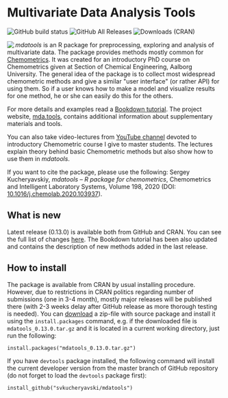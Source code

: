 Multivariate Data Analysis Tools
===========================================
![GitHub build status](https://github.com/svkucheryavski/mdatools/workflows/R-CMD-check/badge.svg)
![GitHub All Releases](https://img.shields.io/github/downloads/svkucheryavski/mdatools/total?color=blue&logo=Github "Downloads from GitHub")
![Downloads (CRAN)](https://cranlogs.r-pkg.org/badges/grand-total/mdatools?color=blue&logo=R&style=flat-square "Downloads from CRAN")

<img src="https://mda.tools/images/logo.svg" align="left" style="top: 5px 10px 5px 0;" />

*mdatools* is an R package for preprocessing, exploring and analysis of multivariate data. The package provides methods mostly common for [Chemometrics](https://en.wikipedia.org/wiki/Chemometrics). It was created for an introductory PhD course on Chemometrics given at Section of Chemical Engineering, Aalborg University. The general idea of the package is to collect most widespread chemometric methods and give a similar "user interface" (or rather API) for using them. So if a user knows how to make a model and visualize results for one method, he or she can easily do this for the others.

For more details and examples read a [Bookdown tutorial](https://mda.tools/docs/). The project website, [mda.tools](https://mda.tools), contains additional information about supplementary materials and tools.

You can also take video-lectures from [YouTube channel](https://www.youtube.com/channel/UCox0H4utfMq4FIu2kymuyTA) devoted to introductory Chemometric course I give to master students. The lectures explain theory behind basic Chemometric methods but also show how to use them in *mdatools*.

If you want to cite the package, please use the following: Sergey Kucheryavskiy, *mdatools – R package for chemometrics*, Chemometrics and Intelligent Laboratory Systems, Volume 198,
2020 (DOI: [10.1016/j.chemolab.2020.103937](hui)).

What is new
-----------

Latest release (0.13.0) is available both from GitHub and CRAN. You can see the full list of changes [here](NEWS.md). The Bookdown tutorial has been also updated and contains the description of new methods added in the last release.


How to install
--------------

The package is available from CRAN by usual installing procedure. However, due to restrictions in CRAN politics regarding number of submissions (one in 3-4 month), mostly major releases will be published there (with 2-3 weeks delay after GitHub release as more thorough testing is needed). You can [download](https://github.com/svkucheryavski/mdatools/releases) a zip-file with source package and install it using the `install.packages` command, e.g. if the downloaded file is `mdatools_0.13.0.tar.gz` and it is located in a current working directory, just run the following:

```
install.packages("mdatools_0.13.0.tar.gz")
```

If you have `devtools` package installed, the following command will install the current developer version from the master branch of GitHub repository (do not forget to load the `devtools` package first):

```
install_github("svkucheryavski/mdatools")
```

